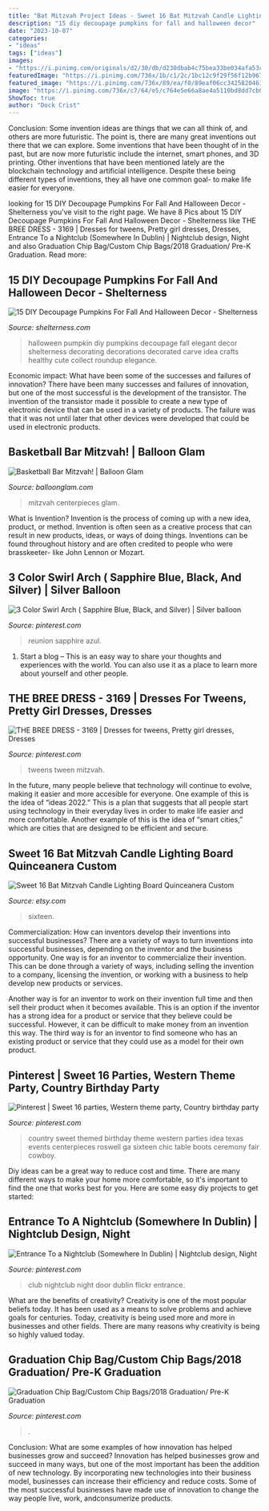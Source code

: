 ```yaml
---
title: "Bat Mitzvah Project Ideas - Sweet 16 Bat Mitzvah Candle Lighting Board Quinceanera Custom"
description: "15 diy decoupage pumpkins for fall and halloween decor"
date: "2023-10-07"
categories:
- "ideas"
tags: ["ideas"]
images:
- "https://i.pinimg.com/originals/d2/30/db/d230dbab4c75bea33be034afa53c6119.jpg"
featuredImage: "https://i.pinimg.com/736x/1b/c1/2c/1bc12c9f29f56f12b96738e3441e8200--swirls-arches.jpg"
featured_image: "https://i.pinimg.com/736x/89/ea/f0/89eaf06cc3425820461ae7c0cdd4db72.jpg"
image: "https://i.pinimg.com/736x/c7/64/e5/c764e5e66a8ae4a5110bd8dd7cb0beb8.jpg"
ShowToc: true
author: "Dock Crist"
---
```



Conclusion: Some invention ideas are things that we can all think of, and others are more futuristic. The point is, there are many great inventions out there that we can explore.
Some inventions that have been thought of in the past, but are now more futuristic include the internet, smart phones, and 3D printing. Other inventions that have been mentioned lately are the blockchain technology and artificial intelligence. Despite these being different types of inventions, they all have one common goal- to make life easier for everyone.

	

		
looking for 15 DIY Decoupage Pumpkins For Fall And Halloween Decor - Shelterness you've visit to the right page. We have 8 Pics about 15 DIY Decoupage Pumpkins For Fall And Halloween Decor - Shelterness like THE BREE DRESS - 3169 | Dresses for tweens, Pretty girl dresses, Dresses, Entrance To a Nightclub (Somewhere In Dublin) | Nightclub design, Night and also Graduation Chip Bag/Custom Chip Bags/2018 Graduation/ Pre-K Graduation. Read more:
		
    
## 15 DIY Decoupage Pumpkins For Fall And Halloween Decor - Shelterness

<img loading=lazy src="http://i.shelterness.com/elegant-diy-halloween-pumpkin.jpg" onerror="this.onerror=null;this.src='https://tse2.mm.bing.net/th?id=OIP.EgsLn7OPZl6kVyZkNdrpdAHaLH&amp;pid=15.1';" alt="15 DIY Decoupage Pumpkins For Fall And Halloween Decor - Shelterness">

_Source: shelterness.com_

>halloween pumpkin diy pumpkins decoupage fall elegant decor shelterness decorating decorations decorated carve idea crafts healthy cute collect roundup elegance. 

	

Economic impact: What have been some of the successes and failures of innovation?
There have been many successes and failures of innovation, but one of the most successful is the development of the transistor. The invention of the transistor made it possible to create a new type of electronic device that can be used in a variety of products. The failure was that it was not until later that other devices were developed that could be used in electronic products.

    
## Basketball Bar Mitzvah! | Balloon Glam

<img loading=lazy src="http://www.balloonglam.com/wp-content/uploads/2018/02/Basketball-centerpiece.jpg" onerror="this.onerror=null;this.src='https://tse2.mm.bing.net/th?id=OIP.ljoNymXllw2l6aFal8t4cAHaNb&amp;pid=15.1';" alt="Basketball Bar Mitzvah! | Balloon Glam">

_Source: balloonglam.com_

>mitzvah centerpieces glam. 

	

What is Invention?
Invention is the process of coming up with a new idea, product, or method. Invention is often seen as a creative process that can result in new products, ideas, or ways of doing things. Inventions can be found throughout history and are often credited to people who were brasskeeter- like John Lennon or Mozart.

    
## 3 Color Swirl Arch ( Sapphire Blue, Black, And Silver) | Silver Balloon

<img loading=lazy src="https://i.pinimg.com/736x/1b/c1/2c/1bc12c9f29f56f12b96738e3441e8200--swirls-arches.jpg" onerror="this.onerror=null;this.src='https://tse4.mm.bing.net/th?id=OIP.wgKgNx2NA5qeVZ3uxBxmiQHaJ3&amp;pid=15.1';" alt="3 Color Swirl Arch ( Sapphire Blue, Black, and Silver) | Silver balloon">

_Source: pinterest.com_

>reunion sapphire azul. 

	

1. Start a blog – This is an easy way to share your thoughts and experiences with the world. You can also use it as a place to learn more about yourself and other people.

    
## THE BREE DRESS - 3169 | Dresses For Tweens, Pretty Girl Dresses, Dresses

<img loading=lazy src="https://i.pinimg.com/736x/c7/64/e5/c764e5e66a8ae4a5110bd8dd7cb0beb8.jpg" onerror="this.onerror=null;this.src='https://tse1.mm.bing.net/th?id=OIP.RnmDdev99bWw1xgjQBhJ1AHaMs&amp;pid=15.1';" alt="THE BREE DRESS - 3169 | Dresses for tweens, Pretty girl dresses, Dresses">

_Source: pinterest.com_

>tweens tween mitzvah. 

	

In the future, many people believe that technology will continue to evolve, making it easier and more accesible for everyone. One example of this is the idea of “ideas 2022.” This is a plan that suggests that all people start using technology in their everyday lives in order to make life easier and more comfortable. Another example of this is the idea of “smart cities,” which are cities that are designed to be efficient and secure.

    
## Sweet 16 Bat Mitzvah Candle Lighting Board Quinceanera Custom

<img loading=lazy src="https://img0.etsystatic.com/008/0/6052419/il_fullxfull.376688324_4dma.jpg" onerror="this.onerror=null;this.src='https://tse3.mm.bing.net/th?id=OIP.HRCQVsBJkO6LfldG6e4HOAHaE8&amp;pid=15.1';" alt="Sweet 16 Bat Mitzvah Candle Lighting Board Quinceanera Custom">

_Source: etsy.com_

>sixteen. 

	

Commercialization: How can inventors develop their inventions into successful businesses?
There are a variety of ways to turn inventions into successful businesses, depending on the inventor and the business opportunity. 
One way is for an inventor to commercialize their invention. This can be done through a variety of ways, including selling the invention to a company, licensing the invention, or working with a business to help develop new products or services. 

Another way is for an inventor to work on their invention full time and then sell their product when it becomes available. This is an option if the inventor has a strong idea for a product or service that they believe could be successful. However, it can be difficult to make money from an invention this way. 
The third way is for an inventor to find someone who has an existing product or service that they could use as a model for their own product.

    
## Pinterest | Sweet 16 Parties, Western Theme Party, Country Birthday Party

<img loading=lazy src="https://i.pinimg.com/originals/d2/30/db/d230dbab4c75bea33be034afa53c6119.jpg" onerror="this.onerror=null;this.src='https://tse2.mm.bing.net/th?id=OIP.3v0ifKY-q68Fz70qSV8z0wHaLE&amp;pid=15.1';" alt="Pinterest | Sweet 16 parties, Western theme party, Country birthday party">

_Source: pinterest.com_

>country sweet themed birthday theme western parties idea texas events centerpieces roswell ga sixteen chic table boots ceremony fair cowboy. 

	

Diy ideas can be a great way to reduce cost and time. There are many different ways to make your home more comfortable, so it's important to find the one that works best for you. Here are some easy diy projects to get started: 

    
## Entrance To A Nightclub (Somewhere In Dublin) | Nightclub Design, Night

<img loading=lazy src="https://i.pinimg.com/originals/7e/34/91/7e3491ee353a61a1bb20865ffca3f442.jpg" onerror="this.onerror=null;this.src='https://tse3.mm.bing.net/th?id=OIP.FhbVt1wHg_5Un6tIUe8ZWwAAAA&amp;pid=15.1';" alt="Entrance To a Nightclub (Somewhere In Dublin) | Nightclub design, Night">

_Source: pinterest.com_

>club nightclub night door dublin flickr entrance. 

	

What are the benefits of creativity?
Creativity is one of the most popular beliefs today. It has been used as a means to solve problems and achieve goals for centuries. Today, creativity is being used more and more in businesses and other fields. There are many reasons why creativity is being so highly valued today.

    
## Graduation Chip Bag/Custom Chip Bags/2018 Graduation/ Pre-K Graduation

<img loading=lazy src="https://i.pinimg.com/736x/89/ea/f0/89eaf06cc3425820461ae7c0cdd4db72.jpg" onerror="this.onerror=null;this.src='https://tse2.mm.bing.net/th?id=OIP._KPaCYvBQW4heYLQYaeTlQHaHa&amp;pid=15.1';" alt="Graduation Chip Bag/Custom Chip Bags/2018 Graduation/ Pre-K Graduation">

_Source: pinterest.com_

>. 

	

Conclusion: What are some examples of how innovation has helped businesses grow and succeed?
Innovation has helped businesses grow and succeed in many ways, but one of the most important has been the addition of new technology. By incorporating new technologies into their business model, businesses can increase their efficiency and reduce costs. Some of the most successful businesses have made use of innovation to change the way people live, work, andconsumerize products.

